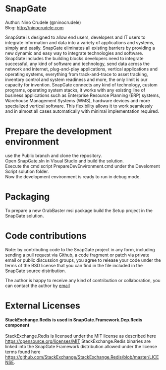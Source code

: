 # SnapGate

Author: Nino Crudele (@ninocrudele)  
Blog: http://ninocrudele.com

SnapGate is designed to allow end users, developers and IT users to integrate information and data into a variety of applications and systems, simply and easily.
SnapGate eliminates all existing barriers by providing a new dynamic and easy way to integrate technologies and software.
SnapGate includes the building blocks developers need to integrate successful, any kind of software and technology, send data across the network and internet, plug-and-play applications, vertical applications and operating systems, everything from track-and-trace to asset tracking, inventory control and system readiness and more, the only limit is our capacity for invention.
SnapGate connects any kind of technology, custom programs, operating system stacks, it works with any existing line of business applications such as Enterprise Resource Planning (ERP) systems, Warehouse Management Systems (WMS), hardware devices and more specialized vertical software. This flexibility allows it to work seamlessly and in almost all cases automatically with minimal implementation required.

# Prepare the development environment
use the Public branch and clone the repository.  
Open SnapGate.sln in Visual Studio and build the solution.  
Execute the cmd script PrepareDevEnvironment.cmd under the Develoment Script solution folder.  
Now the development environment is ready to run in debug mode.  

# Packaging
To prepare a new GrabBaster msi package build the Setup project in the SnapGate solution.

# Code contributions

Note: by contributing code to the SnapGate project in any form, including sending a pull request via Github, a code fragment or patch via private email or public discussion groups, you agree to release your code under the terms of the BSD license that you can find in the file included in the SnapGate source distribution.

The author is happy to receive any kind of contribution or collaboration, you can contact the author by [email](mailto:nino.crudele@live.com "email") 

# External Licenses

#### StackExchange.Redis is used in SnapGate.Framework.Dcp.Redis component

StackExchange.Redis is licensed under the MIT license as described here https://opensource.org/licenses/MIT
StackExchange.Redis binaries are linked into the SnapGate Framework distribution allowed under the license terms found here https://github.com/StackExchange/StackExchange.Redis/blob/master/LICENSE.
